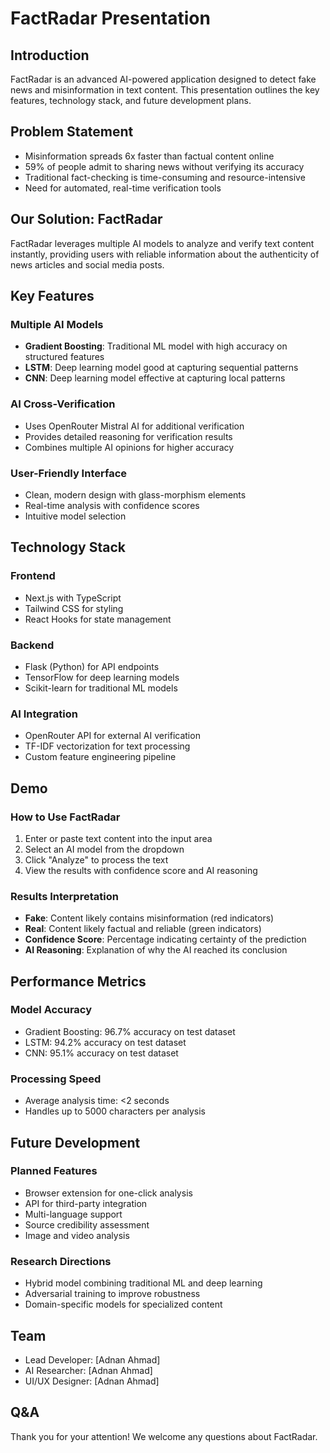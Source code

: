 # FactRadar Presentation

## Introduction

FactRadar is an advanced AI-powered application designed to detect fake news and misinformation in text content. This presentation outlines the key features, technology stack, and future development plans.

## Problem Statement

- Misinformation spreads 6x faster than factual content online
- 59% of people admit to sharing news without verifying its accuracy
- Traditional fact-checking is time-consuming and resource-intensive
- Need for automated, real-time verification tools

## Our Solution: FactRadar

FactRadar leverages multiple AI models to analyze and verify text content instantly, providing users with reliable information about the authenticity of news articles and social media posts.

## Key Features

### Multiple AI Models
- **Gradient Boosting**: Traditional ML model with high accuracy on structured features
- **LSTM**: Deep learning model good at capturing sequential patterns
- **CNN**: Deep learning model effective at capturing local patterns

### AI Cross-Verification
- Uses OpenRouter Mistral AI for additional verification
- Provides detailed reasoning for verification results
- Combines multiple AI opinions for higher accuracy

### User-Friendly Interface
- Clean, modern design with glass-morphism elements
- Real-time analysis with confidence scores
- Intuitive model selection

## Technology Stack

### Frontend
- Next.js with TypeScript
- Tailwind CSS for styling
- React Hooks for state management

### Backend
- Flask (Python) for API endpoints
- TensorFlow for deep learning models
- Scikit-learn for traditional ML models

### AI Integration
- OpenRouter API for external AI verification
- TF-IDF vectorization for text processing
- Custom feature engineering pipeline

## Demo

### How to Use FactRadar
1. Enter or paste text content into the input area
2. Select an AI model from the dropdown
3. Click "Analyze" to process the text
4. View the results with confidence score and AI reasoning

### Results Interpretation
- **Fake**: Content likely contains misinformation (red indicators)
- **Real**: Content likely factual and reliable (green indicators)
- **Confidence Score**: Percentage indicating certainty of the prediction
- **AI Reasoning**: Explanation of why the AI reached its conclusion

## Performance Metrics

### Model Accuracy
- Gradient Boosting: 96.7% accuracy on test dataset
- LSTM: 94.2% accuracy on test dataset
- CNN: 95.1% accuracy on test dataset

### Processing Speed
- Average analysis time: <2 seconds
- Handles up to 5000 characters per analysis

## Future Development

### Planned Features
- Browser extension for one-click analysis
- API for third-party integration
- Multi-language support
- Source credibility assessment
- Image and video analysis

### Research Directions
- Hybrid model combining traditional ML and deep learning
- Adversarial training to improve robustness
- Domain-specific models for specialized content

## Team

- Lead Developer: [Adnan Ahmad]
- AI Researcher: [Adnan Ahmad]
- UI/UX Designer: [Adnan Ahmad]

## Q&A

Thank you for your attention! We welcome any questions about FactRadar.
